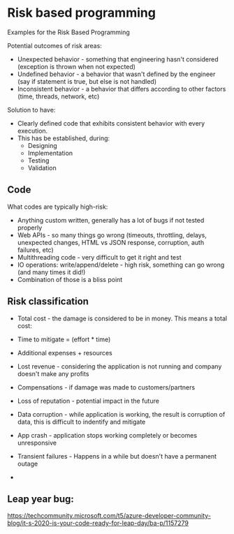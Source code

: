 # Risk based programming

Examples for the Risk Based Programming

Potential outcomes of risk areas:
- Unexpected behavior - something that engineering hasn't considered (exception is thrown when not expected)
- Undefined behavior - a behavior that wasn't defined by the engineer (say if statement is true, but else is not handled)
- Inconsistent behavior - a behavior that differs according to other factors (time, threads, network, etc)

Solution to have:
- Clearly defined code that exhibits consistent behavior with every execution.
- This has be established, during:
    - Designing
    - Implementation
    - Testing
    - Validation

## Code

What codes are typically high-risk:
- Anything custom written, generally has a lot of bugs if not tested properly
- Web APIs - so many things go wrong (timeouts, throttling, delays, unexpected changes, HTML vs JSON response, corruption, auth failures, etc)
- Multithreading code - very difficult to get it right and test
- IO operations: write/append/delete - high risk, something can go wrong (and many times it did!)
- Combination of those is a bliss point

## Risk classification

- Total cost - the damage is considered to be in money. This means a total cost:
- Time to mitigate = (effort * time)
- Additional expenses + resources
- Lost revenue - considering the application is not running and company doesn't make any profits
- Compensations - if damage was made to customers/partners
- Loss of reputation - potential impact in the future

- Data corruption - while application is working, the result is corruption of data, this is difficult to indentify and mitigate
- App crash - application stops working completely or becomes unresponsive
- Transient failures - Happens in a while but doesn't have a permanent outage
- 

## Leap year bug:

https://techcommunity.microsoft.com/t5/azure-developer-community-blog/it-s-2020-is-your-code-ready-for-leap-day/ba-p/1157279


